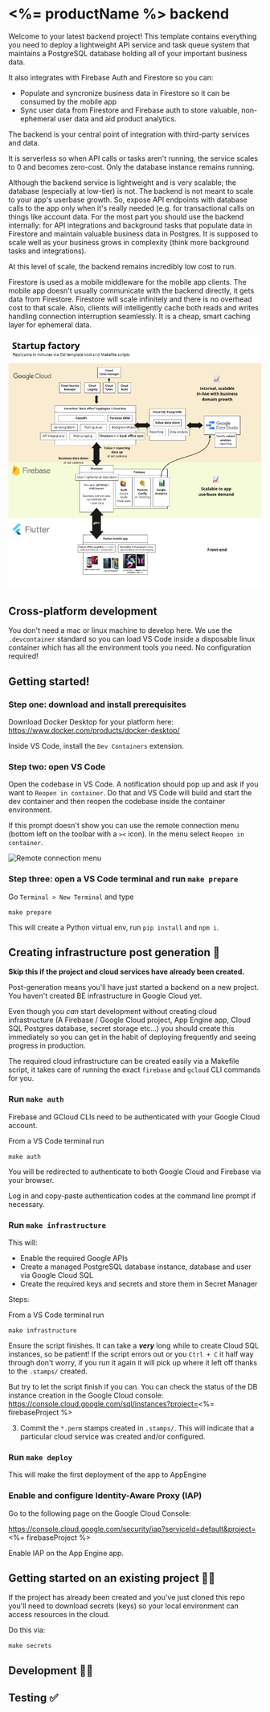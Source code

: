 # <%= productName %> backend

Welcome to your latest backend project! This template contains everything you need to deploy a lightweight API service and task queue system that maintains a PostgreSQL database holding all of your important business data.

It also integrates with Firebase Auth and Firestore so you can:

- Populate and syncronize business data in Firestore so it can be consumed by the mobile app
- Sync user data from Firestore and Firebase auth to store valuable, non-ephemeral user data and aid product analytics.

The backend is your central point of integration with third-party services and data.

It is serverless so when API calls or tasks aren't running, the service scales to 0 and becomes zero-cost. Only the database instance remains running.

Although the backend service is lightweight and is very scalable; the database (especially at low-tier) is not. The backend is not meant to scale to your app's userbase growth. So, expose API endpoints with database calls to the app only when it's really needed (e.g. for transactional calls on things like account data. For the most part you should use the backend internally: for API integrations and background tasks that populate data in Firestore and maintain valuable business data in Postgres. It is supposed to scale well as your business grows in complexity (think more background tasks and integrations).

At this level of scale, the backend remains incredibly low cost to run.

Firestore is used as a mobile middleware for the mobile app clients. The mobile app doesn't usually communicate with the backend directly, it gets data from Firestore. Firestore will scale infinitely and there is no overhead cost to that scale. Also, clients will intelligently cache both reads and writes handling connection interruption seamlessly. It is a cheap, smart caching layer for ephemeral data.

<!-- TODO: recreate stack diagram -->

![Startup factory architecture](doc_architecture.jpg 'Startup factory architecture')

## Cross-platform development

You don't need a mac or linux machine to develop here. We use the `.devcontainer` standard so you can load VS Code inside a disposable linux container which has all the environment tools you need. No configuration required!

## Getting started!

### Step one: download and install prerequisites

Download Docker Desktop for your platform here: https://www.docker.com/products/docker-desktop/

Inside VS Code, install the `Dev Containers` extension.

### Step two: open VS Code

Open the codebase in VS Code. A notification should pop up and ask if you want to `Reopen in container`. Do that and VS Code will build and start the dev container and then reopen the codebase inside the container environment.

If this prompt doesn't show you can use the remote connection menu (bottom left on the toolbar with a `><` icon). In the menu select `Reopen in container`.

![Remote connection menu](docs_remote_connection_menu.jpg 'VS Code remote connection menu')

### Step three: open a VS Code terminal and run `make prepare`

Go `Terminal > New Terminal` and type

```
make prepare
```

This will create a Python virtual env, run `pip install` and `npm i`.

## Creating infrastructure post generation 🚀

**Skip this if the project and cloud services have already been created.**

Post-generation means you'll have just started a backend on a new project. You haven't created BE infrastructure in Google Cloud yet.

Even though you _can_ start development without creating cloud infrastructure (A Firebase / Google Cloud project, App Engine app, Cloud SQL Postgres database, secret storage etc...) you should create this immediately so you can get in the habit of deploying frequently and seeing progress in production.

The required cloud infrastructure can be created easily via a Makefile script, it takes care of running the exact `firebase` and `gcloud` CLI commands for you.

### Run `make auth`

Firebase and GCloud CLIs need to be authenticated with your Google Cloud account.

From a VS Code terminal run

```
make auth
```

You will be redirected to authenticate to both Google Cloud and Firebase via your browser.

Log in and copy-paste authentication codes at the command line prompt if necessary.

### Run `make infrastructure`

This will:

- Enable the required Google APIs
- Create a managed PostgreSQL database instance, database and user via Google Cloud SQL
- Create the required keys and secrets and store them in Secret Manager

Steps:

From a VS Code terminal run

```
make infrastructure
```

Ensure the script finishes. It can take a **_very_** long while to create Cloud SQL instances, so be patient! If the script errors out or you `Ctrl + C` it half way through don't worry, if you run it again it will pick up where it left off thanks to the `.stamps/` created.

But try to let the script finish if you can. You can check the status of the DB instance creation in the Google Cloud console:
https://console.cloud.google.com/sql/instances?project=<%= firebaseProject %>

3. Commit the `*.perm` stamps created in `.stamps/`. This will indicate that a particular cloud service was created and/or configured.

### Run `make deploy`

This will make the first deployment of the app to AppEngine

### Enable and configure Identity-Aware Proxy (IAP)

Go to the following page on the Google Cloud Console:

https://console.cloud.google.com/security/iap?serviceId=default&project=<%= firebaseProject %>

Enable IAP on the App Engine app.

## Getting started on an existing project 🙋‍♀️

If the project has already been created and you've just cloned this repo you'll need to download secrets (keys) so your local environment can access resources in the cloud.

Do this via:

```
make secrets
```

## Development 👩‍💻

## Testing ✅

